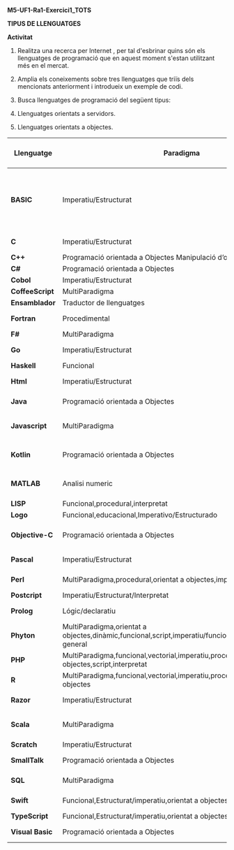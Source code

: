 **M5-UF1-Ra1-Exercici1_TOTS**

**TIPUS DE LLENGUATGES**

**Activitat**

1. Realitza una recerca per Internet , per tal d'esbrinar quins són els llenguatges de programació que en aquest moment s'estan utilitzant més en el mercat.

2. Amplia els coneixements sobre tres llenguatges que triïs dels mencionats anteriorment i introdueix un exemple de codi.

3. Busca llenguatges de programació del següent tipus:
  1. Llenguatges orientats a servidors.
  2. Llenguatges orientats a objectes.

Llenguatge | Paradigma | Proposit Motivació | Compilat... Interpretat | Abstracció (baix...alt) | Any aparició | Any darerra versió | Concurrencia | Principal àrea d’aplicació | Descarrega (Url)
------------ | ------------- | ------------- | ------------- | ------------- | ------------- | ------------- | ------------- | ------------- | -------------
**BASIC** | Imperatiu/Estructurat | Va ser dissenyat per permetre als estudiants escriure programes emplrant terminals | X | Alt Nivell | 1964 | 1990 | TOT | NO
**C** | Imperatiu/Estructurat | Sistemes Operatius | X | Alt Nivell | 1972 | 2000 | TOT | NO
**C++** | Programació orientada a Objectes	Manipulació d’objectes | X | Alt Nivell | 1983 | 2017 | TOT | NO
**C#** | Programació orientada a Objectes | Infraesrtuctura | X | Alt Nivell | 2000 | 2017 | TOT | NO
**Cobol** | Imperatiu/Estructurat | Multiplataforma | - | Alt Nivell | 1959 | 2002 | TOT | NO
**CoffeeScript** | MultiParadigma | Precompilador | X | Alt Nivell | 2009 | 2018 | JAVASCRIPT | NO
**Ensamblador** | Traductor de llenguatges | - | Alt Nivell | - | - | - | - | NO
**Fortran** | Procedimental | matemàtics, físcs | - | Alt Nivell | 1957 | 2003 | - | COMPUTACIÓ FÍSICA | NO
**F#** | MultiParadigma | - | - | Alt Nivell | 2005 | 2017 | - | .NET | NO
**Go** | Imperatiu/Estructurat | Sistemes Operatius | X | Alt Nivell | 2009 | 2018 | - | GOOGLE | NO
**Haskell** | Funcional | Multipropósit | - | Alt Nivell | 1990 | 2010 | - | MULTIPROPOSIT | NO
**Html** | Imperatiu/Estructurat | Elaborar pàgines web | - | - | 1993 | 2007 | - | PAGINES WEB | NO
**Java** | Programació orientada a Objectes | Executar a tot arreu | X | Alt Nivell | 1995 | 2014 | - | ORIENTAT A OBJECTES | NO
**Javascript** | MultiParadigma | Ajudant, permet millorar l’interfície de l’usuari | X | Alt Nivell | 1995 | 2016 | - | - | NO
**Kotlin** | Programació orientada a Objectes | Dissenyat per ser interpretat amb codi Java | - | - | 2012 | 1,2,71 | - | - | NO
**MATLAB** | Analisi numeric | Manipular facilment matrius,dibuixos | - | - | - | 1984 | R2014a | - | - | NO
**LISP** | Funcional,procedural,interpretat | - | X | - | 1958 | - | - | NO
**Logo** | Funcional,educacional,Imperativo/Estructurado | Per a nens i joves | - | Alt nivell | 1967 | - | - | NO
**Objective-C** | Programació orientada a Objectes | Per desenvolupar en els entorns UNIX o Windows | - | - | - | 1984 | - | - | NO
**Pascal** | Imperatiu/Estructurat | Facilitar la programació | - | - | 1970 | 5,5 | - | - | NO
**Perl** | MultiParadigma,procedural,orientat a objectes,imperatiu,interpretat | Inspirat en els llenguatges awk. | X | Alt Nivell | 1987 | 5,28 | - | - | NO
**Postcript** | Imperatiu/Estructurat/Interpretat | Impresores | - | - | 1982 | 3 | - | - | NO
**Prolog** | Lógic/declaratiu | Intel·ligència Artificial | - | - | - | 1972 | - | - | - | NO
**Phyton** | MultiParadigma,orientat a objectes,dinàmic,funcional,script,imperatiu/funcional,interpretat,proposit general | Llegibilitat de codi | X | - | 1991 | 3,6,1 | - | - | NO
**PHP** | MultiParadigma,funcional,vectorial,imperatiu,procedural,orientat a objectes,script,interpretat | Generar pàgines web dinàmiques | X | - | 1995 | 7,2,9 | - | - | NO
**R** | MultiParadigma,funcional,vectorial,imperatiu,procedural,orientat a objectes | Analisis Estadistic | - | - | 1993 | 3,4,4 | - | - | NO
**Razor** | Imperatiu/Estructurat | Crear pàgines web dinàmiques | - | - | 2010 | 3,2,3 | - | - | NO
**Scala** | MultiParadigma | Expressar patrons de manera concisa | - | - | 2003 | 2,12,7 | - | - | NO
**Scratch** | Imperatiu/Estructurat | Aprenentatge | - | - | 2002 | 2,456,0,4 | - | - | NO
**SmallTalk** | Programació orientada a Objectes | - | - | - | 1972 | ANSI SmallTalk | - | - | NO
**SQL** | MultiParadigma | - | - | - | 1974 | SQL 2014/2016 | - | - | NO
**Swift** | Funcional,Estructurat/imperatiu,orientat a objectes | Desenvolupament per a IOS | - | - | 2014 | 4 |  | - | NO
**TypeScript** | Funcional,Estructurat/imperatiu,orientat a objectes,script,generic | Treball | - | - | 2012 | 3,1,1 | - | - | NO
**Visual Basic** | Programació orientada a Objectes | Treball | - | - | 1991 | 6 | - | - | https://msdn.microsoft.com/en-us/library/windows/desktop/ms788229.aspx